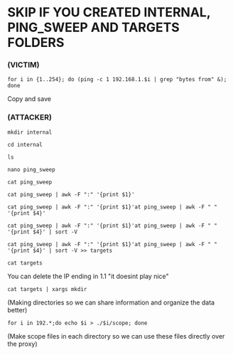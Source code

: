 # SKIP IF YOU CREATED INTERNAL, PING_SWEEP AND TARGETS FOLDERS

### (VICTIM) 
```
for i in {1..254}; do (ping -c 1 192.168.1.$i | grep "bytes from" &); done
```
Copy and save
### (ATTACKER) 

```
mkdir internal
```

```
cd internal
```

```
ls
```

```
nano ping_sweep
```

```
cat ping_sweep
```

```
cat ping_sweep | awk -F ":" '{print $1}'
```

```
cat ping_sweep | awk -F ":" '{print $1}'at ping_sweep | awk -F " " '{print $4}'
```

```
cat ping_sweep | awk -F ":" '{print $1}'at ping_sweep | awk -F " " '{print $4}' | sort -V
```

```
cat ping_sweep | awk -F ":" '{print $1}'at ping_sweep | awk -F " " '{print $4}' | sort -V >> targets
```

```
cat targets
```


You can delete the IP ending in 1.1 "it doesint play nice"


```
cat targets | xargs mkdir 
```

(Making directories so we can share 
information and organize the data better)

```
for i in 192.*;do echo $i > ./$i/scope; done 
```

(Make scope files in each directory so we can use 
these files directly over the proxy)
